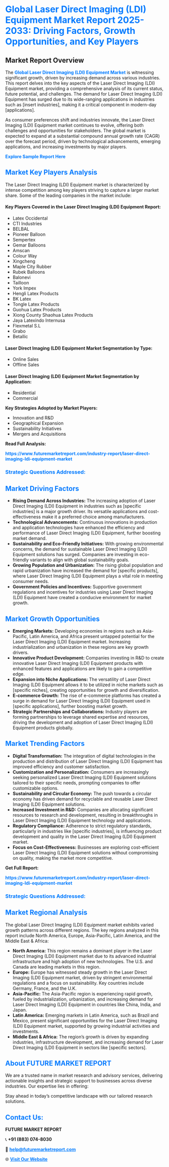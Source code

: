 <h1 style="color: #007BFF;">Global Laser Direct Imaging (LDI) Equipment Market Report 2025-2033: Driving Factors, Growth Opportunities, and Key Players</h1>

<section id="overview">
<h2>Market Report Overview</h2>
<p>The <a href="https://www.futuremarketreport.com/industry-report/laser-direct-imaging-ldi-equipment-market" style="color: #007BFF; text-decoration: none;"><strong>Global Laser Direct Imaging (LDI) Equipment Market</strong></a> is witnessing significant growth, driven by increasing demand across various industries. This report delves into the key aspects of the Laser Direct Imaging (LDI) Equipment market, providing a comprehensive analysis of its current status, future potential, and challenges. The demand for Laser Direct Imaging (LDI) Equipment has surged due to its wide-ranging applications in industries such as [insert industries], making it a critical component in modern-day [applications].</p>
<p>As consumer preferences shift and industries innovate, the Laser Direct Imaging (LDI) Equipment market continues to evolve, offering both challenges and opportunities for stakeholders. The global market is expected to expand at a substantial compound annual growth rate (CAGR) over the forecast period, driven by technological advancements, emerging applications, and increasing investments by major players.</p>
</section>

<section id="overview">
<p><a href="https://www.futuremarketreport.com/request-sample/reportId=35747" style="color: #007BFF; text-decoration: none;"><strong>Explore Sample Report Here</strong></a></p>
</section>

<section id="key-players">
<h2 style="color: #007BFF;">Market Key Players Analysis</h2>
<p>The Laser Direct Imaging (LDI) Equipment market is characterized by intense competition among key players striving to capture a larger market share. Some of the leading companies in the market include:</p>
<h4>Key Players Covered in the Laser Direct Imaging (LDI) Equipment Report:</h4>
<ul><li>Latex Occidental</li><li>CTI Industries</li><li>BELBAL</li><li>Pioneer Balloon</li><li>Sempertex</li><li>Gemar Balloons</li><li>Amscan</li><li>Colour Way</li><li>Xingcheng</li><li>Maple City Rubber</li><li>Rubek Balloons</li><li>Balonevi</li><li>Tailloon</li><li>York Impex</li><li>Hengli Latex Products</li><li>BK Latex</li><li>Tongle Latex Products</li><li>Guohua Latex Products</li><li>Xiong County Shaohua Latex Products</li><li>Jaya Latexindo Internusa</li><li>Flexmetal S.L</li><li>Grabo</li><li>Betallic</li></ul>
<h4>Laser Direct Imaging (LDI) Equipment Market Segmentation by Type:</h4>
<ul><li>Online Sales</li><li>Offline Sales</li></ul>

<h4>Laser Direct Imaging (LDI) Equipment Market Segmentation by Application:</h4>
<ul><li>Residential</li><li>Commercial</li></ul>
<p><strong>Key Strategies Adopted by Market Players:</strong></p>
<ul>
<li>Innovation and R&D</li>
<li>Geographical Expansion</li>
<li>Sustainability Initiatives</li>
<li>Mergers and Acquisitions</li>
</ul>
</section>

<section>
<p><strong>Read Full Analysis: </strong></p><a href="https://www.futuremarketreport.com/industry-report/laser-direct-imaging-ldi-equipment-market" style="color: #007BFF; text-decoration: none;"><strong>https://www.futuremarketreport.com/industry-report/laser-direct-imaging-ldi-equipment-market</strong></a>
<h3 style="color: #007BFF;">Strategic Questions Addressed:</h3>
</section>

<section id="driving-factors">
<h2 style="color: #007BFF;">Market Driving Factors</h2>
<ul>
<li><strong>Rising Demand Across Industries:</strong> The increasing adoption of Laser Direct Imaging (LDI) Equipment in industries such as [specific industries] is a major growth driver. Its versatile applications and cost-effectiveness make it a preferred choice among manufacturers.</li>
<li><strong>Technological Advancements:</strong> Continuous innovations in production and application technologies have enhanced the efficiency and performance of Laser Direct Imaging (LDI) Equipment, further boosting market demand.</li>
<li><strong>Sustainability and Eco-Friendly Initiatives:</strong> With growing environmental concerns, the demand for sustainable Laser Direct Imaging (LDI) Equipment solutions has surged. Companies are investing in eco-friendly variants to align with global sustainability goals.</li>
<li><strong>Growing Population and Urbanization:</strong> The rising global population and rapid urbanization have increased the demand for [specific products], where Laser Direct Imaging (LDI) Equipment plays a vital role in meeting consumer needs.</li>
<li><strong>Government Policies and Incentives:</strong> Supportive government regulations and incentives for industries using Laser Direct Imaging (LDI) Equipment have created a conducive environment for market growth.</li>
</ul>
</section>

<section id="growth-opportunities">
<h2 style="color: #007BFF;">Market Growth Opportunities</h2>
<ul>
<li><strong>Emerging Markets:</strong> Developing economies in regions such as Asia-Pacific, Latin America, and Africa present untapped potential for the Laser Direct Imaging (LDI) Equipment market. Increasing industrialization and urbanization in these regions are key growth drivers.</li>
<li><strong>Innovative Product Development:</strong> Companies investing in R&D to create innovative Laser Direct Imaging (LDI) Equipment products with enhanced features and applications are likely to gain a competitive edge.</li>
<li><strong>Expansion into Niche Applications:</strong> The versatility of Laser Direct Imaging (LDI) Equipment allows it to be utilized in niche markets such as [specific niches], creating opportunities for growth and diversification.</li>
<li><strong>E-commerce Growth:</strong> The rise of e-commerce platforms has created a surge in demand for Laser Direct Imaging (LDI) Equipment used in [specific applications], further boosting market growth.</li>
<li><strong>Strategic Partnerships and Collaborations:</strong> Industry players are forming partnerships to leverage shared expertise and resources, driving the development and adoption of Laser Direct Imaging (LDI) Equipment products globally.</li>
</ul>
</section>

<section id="trending-factors">
<h2 style="color: #007BFF;">Market Trending Factors</h2>
<ul>
<li><strong>Digital Transformation:</strong> The integration of digital technologies in the production and distribution of Laser Direct Imaging (LDI) Equipment has improved efficiency and customer satisfaction.</li>
<li><strong>Customization and Personalization:</strong> Consumers are increasingly seeking personalized Laser Direct Imaging (LDI) Equipment solutions tailored to their specific needs, prompting companies to offer customizable options.</li>
<li><strong>Sustainability and Circular Economy:</strong> The push towards a circular economy has driven demand for recyclable and reusable Laser Direct Imaging (LDI) Equipment solutions.</li>
<li><strong>Increased Investment in R&D:</strong> Companies are allocating significant resources to research and development, resulting in breakthroughs in Laser Direct Imaging (LDI) Equipment technology and applications.</li>
<li><strong>Regulatory Compliance:</strong> Adherence to strict regulatory standards, particularly in industries like [specific industries], is influencing product development and quality in the Laser Direct Imaging (LDI) Equipment market.</li>
<li><strong>Focus on Cost-Effectiveness:</strong> Businesses are exploring cost-efficient Laser Direct Imaging (LDI) Equipment solutions without compromising on quality, making the market more competitive.</li>
</ul>
</section>

<section>
<p><strong>Get Full Report: </strong></p><a href="https://www.futuremarketreport.com/industry-report/laser-direct-imaging-ldi-equipment-market" style="color: #007BFF; text-decoration: none;"><strong>https://www.futuremarketreport.com/industry-report/laser-direct-imaging-ldi-equipment-market</strong></a>
<h3 style="color: #007BFF;">Strategic Questions Addressed:</h3>
</section>


<section id="regional-analysis">
<h2 style="color: #007BFF;">Market Regional Analysis</h2>
<p>The global Laser Direct Imaging (LDI) Equipment market exhibits varied growth patterns across different regions. The key regions analyzed in this report include North America, Europe, Asia-Pacific, Latin America, and the Middle East & Africa:</p>
<ul>
<li><strong>North America:</strong> This region remains a dominant player in the Laser Direct Imaging (LDI) Equipment market due to its advanced industrial infrastructure and high adoption of new technologies. The U.S. and Canada are leading markets in this region.</li>
<li><strong>Europe:</strong> Europe has witnessed steady growth in the Laser Direct Imaging (LDI) Equipment market, driven by stringent environmental regulations and a focus on sustainability. Key countries include Germany, France, and the U.K.</li>
<li><strong>Asia-Pacific:</strong> The Asia-Pacific region is experiencing rapid growth, fueled by industrialization, urbanization, and increasing demand for Laser Direct Imaging (LDI) Equipment in countries like China, India, and Japan.</li>
<li><strong>Latin America:</strong> Emerging markets in Latin America, such as Brazil and Mexico, present significant opportunities for the Laser Direct Imaging (LDI) Equipment market, supported by growing industrial activities and investments.</li>
<li><strong>Middle East & Africa:</strong> The region’s growth is driven by expanding industries, infrastructure development, and increasing demand for Laser Direct Imaging (LDI) Equipment in sectors like [specific sectors].</li>
</ul>
</section>

<footer>
<h2 style="color: #007BFF;">About FUTURE MARKET REPORT</h2>
<p>We are a trusted name in market research and advisory services, delivering actionable insights and strategic support to businesses across diverse industries. Our expertise lies in offering:</p>

<p>Stay ahead in today’s competitive landscape with our tailored research solutions.</p>

<h2 style="color: #007BFF;">Contact Us:</h2>
<p><strong>FUTURE MARKET REPORT</strong></p>
<p>📞 <strong>+91 (883) 074-8030</strong></p>
<p>📧 <strong><a href="mailto:help@futuremarketreport.com" style="color: #007BFF;">help@futuremarketreport.com</a></strong></p>
<p>🌐 <strong><a href="https://www.futuremarketreport.com/" style="color: #007BFF;">Visit Our Website</a></strong></p>
</footer>